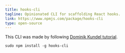 ```yaml
---
title: hooks-cli
tagline: Opinionated CLI for scaffolding React hooks.
link: https://www.npmjs.com/package/hooks-cli
type: open-source
---
```


This CLI was made by following [Dominik Kundel tutorial](https://www.twilio.com/blog/how-to-build-a-cli-with-node-js).

```
sudo npm install -g hooks-cli
```
